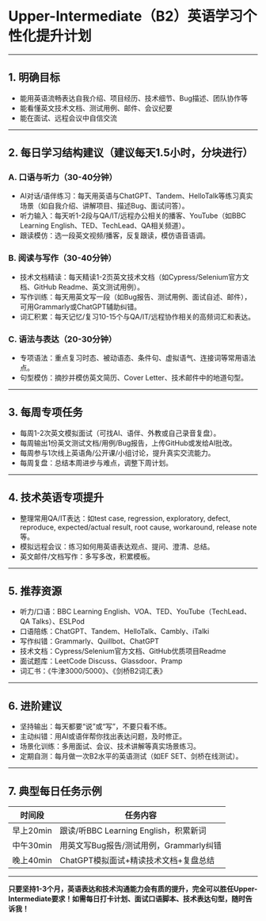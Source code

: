 # Upper-Intermediate（B2）英语学习个性化提升计划

---

## 1. 明确目标
- 能用英语流畅表达自我介绍、项目经历、技术细节、Bug描述、团队协作等
- 能看懂英文技术文档、测试用例、邮件、会议纪要
- 能在面试、远程会议中自信交流

---

## 2. 每日学习结构建议（建议每天1.5小时，分块进行）

### A. 口语与听力（30-40分钟）
- AI对话/语伴练习：每天用英语与ChatGPT、Tandem、HelloTalk等练习真实场景（如自我介绍、讲解项目、描述Bug、面试问答）。
- 听力输入：每天听1-2段与QA/IT/远程办公相关的播客、YouTube（如BBC Learning English、TED、TechLead、QA相关频道）。
- 跟读模仿：选一段英文视频/播客，反复跟读，模仿语音语调。

### B. 阅读与写作（30-40分钟）
- 技术文档精读：每天精读1-2页英文技术文档（如Cypress/Selenium官方文档、GitHub Readme、英文测试用例）。
- 写作训练：每天用英文写一段（如Bug报告、测试用例、面试自述、邮件），可用Grammarly或ChatGPT辅助纠错。
- 词汇积累：每天记忆/复习10-15个与QA/IT/远程协作相关的高频词汇和表达。

### C. 语法与表达（20-30分钟）
- 专项语法：重点复习时态、被动语态、条件句、虚拟语气、连接词等常用语法点。
- 句型模仿：摘抄并模仿英文简历、Cover Letter、技术邮件中的地道句型。

---

## 3. 每周专项任务
- 每周1-2次英文模拟面试（可找AI、语伴、外教或自己录音复盘）。
- 每周输出1份英文测试文档/用例/Bug报告，上传GitHub或发给AI批改。
- 每周参与1次线上英语角/公开课/小组讨论，提升真实交流能力。
- 每周复盘：总结本周进步与难点，调整下周计划。

---

## 4. 技术英语专项提升
- 整理常用QA/IT表达：如test case, regression, exploratory, defect, reproduce, expected/actual result, root cause, workaround, release note等。
- 模拟远程会议：练习如何用英语表达观点、提问、澄清、总结。
- 英文邮件/文档写作：多写多改，积累模板。

---

## 5. 推荐资源
- 听力/口语：BBC Learning English、VOA、TED、YouTube（TechLead、QA Talks）、ESLPod
- 口语陪练：ChatGPT、Tandem、HelloTalk、Cambly、iTalki
- 写作纠错：Grammarly、Quillbot、ChatGPT
- 技术文档：Cypress/Selenium官方文档、GitHub优质项目Readme
- 面试题库：LeetCode Discuss、Glassdoor、Pramp
- 词汇书：《牛津3000/5000》、《剑桥B2词汇表》

---

## 6. 进阶建议
- 坚持输出：每天都要“说”或“写”，不要只看不练。
- 主动纠错：用AI或语伴帮你找出表达问题，及时修正。
- 场景化训练：多用面试、会议、技术讲解等真实场景练习。
- 定期自测：每月做一次B2水平的英语测试（如EF SET、剑桥在线测试）。

---

## 7. 典型每日任务示例

| 时间段   | 任务内容                                      |
|----------|-----------------------------------------------|
| 早上20min | 跟读/听BBC Learning English，积累新词         |
| 中午30min | 用英文写Bug报告/测试用例，Grammarly纠错       |
| 晚上40min | ChatGPT模拟面试+精读技术文档+复盘总结         |

---

**只要坚持1-3个月，英语表达和技术沟通能力会有质的提升，完全可以胜任Upper-Intermediate要求！如需每日打卡计划、面试口语脚本、技术表达句型，随时告诉我！** 